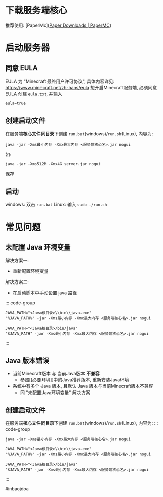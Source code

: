 # 下载服务端核心
推荐使用: [PaperMc]([Paper Downloads | PaperMC](https://papermc.io/downloads/paper)) 

# 启动服务器
## 同意 EULA
EULA 为 "Minecraft 最终用户许可协议", 具体内容详见: https://www.minecraft.net/zh-hans/eula
想开启Minecraft服务端, 必须同意EULA
创建 `eula.txt`, 并输入
```txt
eula=true
```

## 创建启动文件

在服务端**核心文件同目录**下创建 `run.bat`(windows)/`run.sh`(Linux), 内容为:
```shell
java -jar -Xms最小内存 -Xmx最大内存 <服务端核心名>.jar nogui
```
如: 
```shell
java -jar -Xms512M -Xmx4G server.jar nogui
```
 保存

## 启动
windows: 双击 `run.bat`
Linux: 输入 `sudo ./run.sh`


# 常见问题
## 未配置 Java 环境变量
解决方案一:
- 重新配置环境变量

解决方案二:
- 在启动脚本中手动设置 java 路径

::: code-group
```shell [Windows]
JAVA_PATH="<Java根目录>\\bin\\java.exe"
"%JAVA_PATH%" -jar -Xms最小内存 -Xmx最大内存 <服务端核心名>.jar nogui
```

```shell [Linux]
JAVA_PATH="<Java根目录>/bin/java"
"$JAVA_PATH" -jar -Xms最小内存 -Xmx最大内存 <服务端核心名>.jar nogui
```
:::
## Java 版本错误
- 当前Minecraft版本 与 当前Java版本 **不兼容**
	- 参照[[必要环境]]中的Java推荐版本, 重新安装Java环境
- 系统中有多个 Java 版本, 且默认 Java 版本与当前Minecraft版本不兼容
	- 同 "未配置Java环境变量" 解决方案


## 创建启动文件

在服务端**核心文件同目录**下创建 `run.bat`(windows)/`run.sh`(Linux), 内容为:
::: code-group

```shell [自动选择java]
java -jar -Xms最小内存 -Xmx最大内存 <服务端核心名>.jar nogui
```

```shell [Windows手动指定Java]
JAVA_PATH="<Java根目录>\\bin\\java.exe"
"%JAVA_PATH%" -jar -Xms最小内存 -Xmx最大内存 <服务端核心名>.jar nogui
```

```shell [Linux手动指定Java]
JAVA_PATH="<Java根目录>/bin/java"
"$JAVA_PATH" -jar -Xms最小内存 -Xmx最大内存 <服务端核心名>.jar nogui
```

:::

#inbaojdoa
